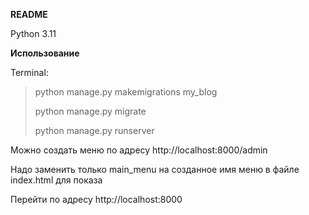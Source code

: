 **README**

Python 3.11

**Использование**

Terminal:

> python manage.py makemigrations my_blog
> 
> python manage.py migrate
> 
> python manage.py runserver

Можно создать меню по адресу http://localhost:8000/admin

Надо заменить только main_menu на созданное имя меню в файле index.html для показа

Перейти по адресу http://localhost:8000